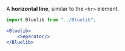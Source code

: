 A **horizontal line**, similar to the `<hr>` element.

```jsx
import Bluelib from "../Bluelib";

<Bluelib>
    <Separator/>
</Bluelib>
```
